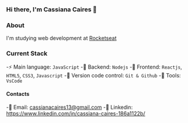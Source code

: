 ### Hi there, I'm Cassiana Caires 👋

### About

I'm studying web development at [Rocketseat](https://app.rocketseat.com.br/home)

### Current Stack

-⚡ Main language: `JavaScript`
-📡 Backend: `Nodejs`
-🎉 Frontend: `Reactjs`, `HTML5`, `CSS3`, `Javascript`
-🎨 Version code control: `Git & Github`
-🔨 Tools: `VsCode`

  #### Contacts

  -📧 Email: cassianacaires13@gmail.com
  -👤 Linkedin: https://www.linkedin.com/in/cassiana-caires-186a1122b/
